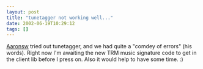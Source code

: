 ```yaml
---
layout: post
title: "tunetagger not working well..."
date: 2002-06-19T10:29:12
tags: []
---
```


[Aaronsw][1] tried out tunetagger, and we had quite a "comdey of errors" (his words). Right now I'm awaiting the new TRM music signature code to get in the client lib before I press on. Also it would help to have some time. :)

   [1]: http://www.aaronsw.com/weblog/
